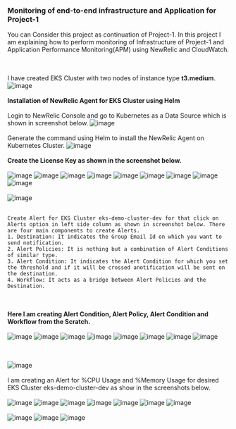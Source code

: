 ### Monitoring of end-to-end infrastructure and Application for Project-1
You can Consider this project as continuation of Project-1. In this project I am explaining how to perform monitoring of Infrastructure of Project-1 and Application Performance Monitoring(APM) using NewRelic and CloudWatch.

<br><br/>
I have created EKS Cluster with two nodes of instance type **t3.medium**. 
![image](https://github.com/singhritesh85/DevOps-Project/assets/56765895/f43a0b0c-efd9-48e5-8b0f-8b2d159b59b5)
<br><br/>
**Installation of NewRelic Agent for EKS Cluster using Helm**
<br><br/>
Login to NewRelic Console and go to Kubernetes as a Data Source which is shown in screenshot below.
![image](https://github.com/singhritesh85/DevOps-Project/assets/56765895/bc3cbb9b-0bdd-446a-99a0-c2be3b20df0b)
<br><br/>
Generate the command using Helm to install the NewRelic Agent on Kubernetes Cluster.
![image](https://github.com/singhritesh85/DevOps-Project/assets/56765895/4c7cb56a-8779-46a5-803a-0e151fc5a7db)
<br><br/>
**Create the License Key as shown in the screenshot below.**
<br><br/>
![image](https://github.com/singhritesh85/DevOps-Project/assets/56765895/2aaf7348-7e22-46b0-b26c-eaf27343e012)
![image](https://github.com/singhritesh85/DevOps-Project/assets/56765895/70dbabfc-2d7c-4a1a-9453-6337fcac7027)
![image](https://github.com/singhritesh85/DevOps-Project/assets/56765895/1650d876-72ec-4966-8f43-782bb9b9f4bb)
![image](https://github.com/singhritesh85/DevOps-Project/assets/56765895/c12a6ba5-1224-47c6-82e7-2dd1ec9662a9)
![image](https://github.com/singhritesh85/DevOps-Project/assets/56765895/d3946088-d261-4cc7-bd04-a50f8ead3071)
![image](https://github.com/singhritesh85/DevOps-Project/assets/56765895/5a5e276e-6725-45f4-8962-a8ccec0cd2fa)
![image](https://github.com/singhritesh85/DevOps-Project/assets/56765895/0166ed92-e605-4103-8747-27ebaef4ac7b)
![image](https://github.com/singhritesh85/DevOps-Project/assets/56765895/b3f43927-582d-487a-bb35-9a8a3d766a3e)
![image](https://github.com/singhritesh85/DevOps-Project/assets/56765895/89aed8d3-8a1f-4d7b-a8f5-ff19c35bf8da)
<br><br/>
![image](https://github.com/singhritesh85/DevOps-Project/assets/56765895/3f000351-d844-4746-808e-0a1030c732f9)
<br><br/>
```
Create Alert for EKS Cluster eks-demo-cluster-dev for that click on Alerts option in left side column as shown in screenshot below. There are four main components to create Alerts.
1. Destination: It indicates the Group Email Id on which you want to send notification.
2. Alert Policies: It is nothing but a combination of Alert Conditions of similar type.
3. Alert Condition: It indicates the Alert Condition for which you set the threshold and if it will be crossed anotification will be sent on the destination.
4. Workflow: It acts as a bridge between Alert Policies and the Destination.
```
<br><br/>
**Here I am creating Alert Condition, Alert Policy, Alert Condition and Workflow from the Scratch.**
<br><br/>
![image](https://github.com/singhritesh85/DevOps-Project/assets/56765895/9799562e-c046-411d-b693-53e74c4d016f)
![image](https://github.com/singhritesh85/DevOps-Project/assets/56765895/179b07cb-6707-43b2-8921-d5f8c053649b)
![image](https://github.com/singhritesh85/DevOps-Project/assets/56765895/5cc8c4d4-3b6d-4add-ad88-c4e4ee96ed7d)
![image](https://github.com/singhritesh85/DevOps-Project/assets/56765895/c5a87ad0-b774-4420-89c6-8d927a35ebe3)
![image](https://github.com/singhritesh85/DevOps-Project/assets/56765895/37b0fcca-4fb6-4ea3-b026-67c4f7963a0b)
![image](https://github.com/singhritesh85/DevOps-Project/assets/56765895/44cedc4d-7500-4a5a-ac67-f6263725e40a)
![image](https://github.com/singhritesh85/DevOps-Project/assets/56765895/0917e436-88aa-4da3-938a-5e40433158e3)
![image](https://github.com/singhritesh85/DevOps-Project/assets/56765895/8e2debac-6e93-4df6-be5f-8a6e223ef73b)











<br>           <br/>
![image](https://github.com/singhritesh85/DevOps-Project/assets/56765895/0e6eb344-041e-4950-b072-c3cc17d000ea)
<br><br/>
I am creating an Alert for %CPU Usage and %Memory Usage for desired EKS Cluster eks-demo-cluster-dev as show in the screenshots below.
<br><br/>
![image](https://github.com/singhritesh85/DevOps-Project/assets/56765895/7daf50e3-3890-486c-8cef-27d18dcc2d60)
![image](https://github.com/singhritesh85/DevOps-Project/assets/56765895/cd9ad0a2-fb6d-4408-83c9-99ffa45e3b49)
![image](https://github.com/singhritesh85/DevOps-Project/assets/56765895/cf34346a-a80d-41e7-8d12-f52dfaad0c23)
![image](https://github.com/singhritesh85/DevOps-Project/assets/56765895/68064852-9421-46d5-8fc6-a03756634e23)
![image](https://github.com/singhritesh85/DevOps-Project/assets/56765895/cbe2a40a-d9bf-4ec5-8b31-e45d9b9873a6)
![image](https://github.com/singhritesh85/DevOps-Project/assets/56765895/d111bd58-2c1a-4707-88e1-107638c417c7)
![image](https://github.com/singhritesh85/DevOps-Project/assets/56765895/a8fd97c5-d717-4845-bb91-6fb8e3e5458f)
<br><br/>
![image](https://github.com/singhritesh85/DevOps-Project/assets/56765895/d9aa8c82-50c3-42bb-b84d-9cef5af89e39)
![image](https://github.com/singhritesh85/DevOps-Project/assets/56765895/9f66964c-1cf9-49cd-8a39-bf3a2d869283)
![image](https://github.com/singhritesh85/DevOps-Project/assets/56765895/bf7e2ac3-0f41-4544-8a6b-c6fef9d57ba9)

